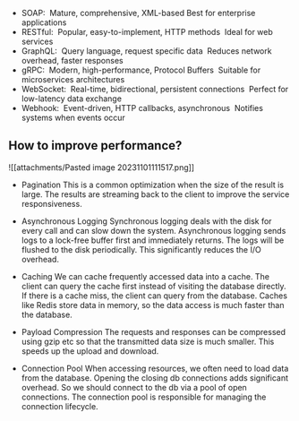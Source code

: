 - SOAP: 
Mature, comprehensive, XML-based
Best for enterprise applications 
- RESTful: 
Popular, easy-to-implement, HTTP methods 
Ideal for web services 
- GraphQL: 
Query language, request specific data 
Reduces network overhead, faster responses 
- gRPC: 
Modern, high-performance, Protocol Buffers 
Suitable for microservices architectures 
- WebSocket: 
Real-time, bidirectional, persistent connections 
Perfect for low-latency data exchange 
- Webhook: 
Event-driven, HTTP callbacks, asynchronous 
Notifies systems when events occur
## How to improve performance?
![[attachments/Pasted image 20231101111517.png]]
- Pagination
This is a common optimization when the size of the result is large. The results are streaming back to the client to improve the service responsiveness.

- Asynchronous Logging
Synchronous logging deals with the disk for every call and can slow down the system. Asynchronous logging sends logs to a lock-free buffer first and immediately returns. The logs will be flushed to the disk periodically. This significantly reduces the I/O overhead.

- Caching
We can cache frequently accessed data into a cache. The client can query the cache first instead of visiting the database directly. If there is a cache miss, the client can query from the database. Caches like Redis store data in memory, so the data access is much faster than the database.

- Payload Compression
The requests and responses can be compressed using gzip etc so that the transmitted data size is much smaller. This speeds up the upload and download.

- Connection Pool
When accessing resources, we often need to load data from the database. Opening the closing db connections adds significant overhead. So we should connect to the db via a pool of open connections. The connection pool is responsible for managing the connection lifecycle.